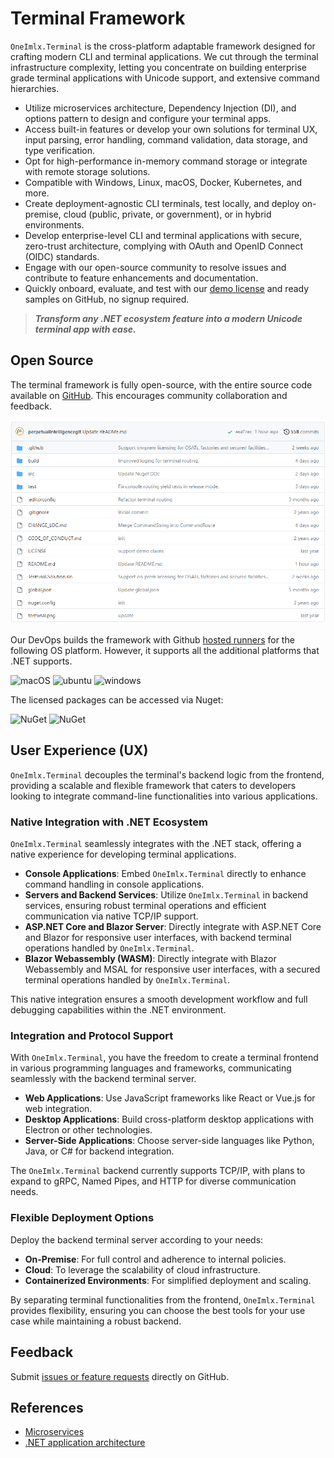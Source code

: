 # Terminal Framework

`OneImlx.Terminal` is the cross-platform adaptable framework designed for crafting modern CLI and terminal applications. We cut through the terminal infrastructure complexity, letting you concentrate on building enterprise grade terminal applications with Unicode support, and extensive command hierarchies.

- Utilize microservices architecture, Dependency Injection (DI), and options pattern to design and configure your terminal apps.
- Access built-in features or develop your own solutions for terminal UX, input parsing, error handling, command validation, data storage, and type verification.
- Opt for high-performance in-memory command storage or integrate with remote storage solutions.
- Compatible with Windows, Linux, macOS, Docker, Kubernetes, and more.
- Create deployment-agnostic CLI terminals, test locally, and deploy on-premise, cloud (public, private, or government), or in hybrid environments.
- Develop enterprise-level CLI and terminal applications with secure, zero-trust architecture, complying with OAuth and OpenID Connect (OIDC) standards.
- Engage with our open-source community to resolve issues and contribute to feature enhancements and documentation.
- Quickly onboard, evaluate, and test with our [demo license](https://docs.perpetualintelligence.com/articles/pi-demo/intro.html) and ready samples on GitHub, no signup required.

> ***Transform any .NET ecosystem feature into a modern Unicode terminal app with ease.***

## Open Source
The terminal framework is fully open-source, with the entire source code available on [GitHub](https://github.com/perpetualintelligence/terminal). This encourages community collaboration and feedback.

![repo](../../images/terminal/framework/repo.png)

Our DevOps builds the framework with Github [hosted runners](https://docs.github.com/en/actions/using-github-hosted-runners/about-github-hosted-runners) for the following OS platform. However, it supports all the additional platforms that .NET supports.

![macOS](https://img.shields.io/badge/macOS-grey?style=flat-square&logo=macos)
![ubuntu](https://img.shields.io/badge/ubuntu-grey?style=flat-square&logo=ubuntu)
![windows](https://img.shields.io/badge/windows-grey?style=flat-square&logo=windows)

The licensed packages can be accessed via Nuget:

![NuGet](https://img.shields.io/nuget/v/OneImlx.Terminal?label=OneImlx.Terminal)
![NuGet](https://img.shields.io/nuget/v/OneImlx.Terminal.Authentication?label=OneImlx.Terminal.Authentication)

## User Experience (UX)
`OneImlx.Terminal` decouples the terminal's backend logic from the frontend, providing a scalable and flexible framework that caters to developers looking to integrate command-line functionalities into various applications.

### Native Integration with .NET Ecosystem
`OneImlx.Terminal` seamlessly integrates with the .NET stack, offering a native experience for developing terminal applications.

- **Console Applications**: Embed `OneImlx.Terminal` directly to enhance command handling in console applications.
- **Servers and Backend Services**: Utilize `OneImlx.Terminal` in backend services, ensuring robust terminal operations and efficient communication via native TCP/IP support.
- **ASP.NET Core and Blazor Server**: Directly integrate with ASP.NET Core and Blazor for responsive user interfaces, with backend terminal operations handled by `OneImlx.Terminal`.
- **Blazor Webassembly (WASM)**: Directly integrate with Blazor Webassembly and MSAL for responsive user interfaces, with a secured terminal operations handled by `OneImlx.Terminal`.

This native integration ensures a smooth development workflow and full debugging capabilities within the .NET environment.

### Integration and Protocol Support

With `OneImlx.Terminal`, you have the freedom to create a terminal frontend in various programming languages and frameworks, communicating seamlessly with the backend terminal server.

- **Web Applications**: Use JavaScript frameworks like React or Vue.js for web integration.
- **Desktop Applications**: Build cross-platform desktop applications with Electron or other technologies.
- **Server-Side Applications**: Choose server-side languages like Python, Java, or C# for backend integration.

The `OneImlx.Terminal` backend currently supports TCP/IP, with plans to expand to gRPC, Named Pipes, and HTTP for diverse communication needs.

### Flexible Deployment Options

Deploy the backend terminal server according to your needs:

- **On-Premise**: For full control and adherence to internal policies.
- **Cloud**: To leverage the scalability of cloud infrastructure.
- **Containerized Environments**: For simplified deployment and scaling.

By separating terminal functionalities from the frontend, `OneImlx.Terminal` provides flexibility, ensuring you can choose the best tools for your use case while maintaining a robust backend.

## Feedback
Submit [issues or feature requests](https://github.com/perpetualintelligence/terminal/issues) directly on GitHub.

## References
- [Microservices](https://github.com/dotnet/docs/tree/main/docs/architecture/microservices)
- [.NET application architecture](https://docs.microsoft.com/en-us/dotnet/architecture/)